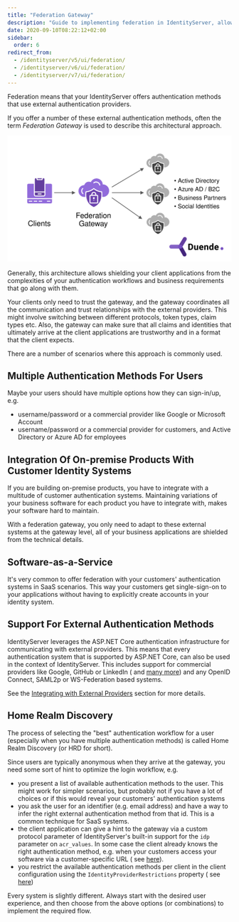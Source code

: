 ```yaml
---
title: "Federation Gateway"
description: "Guide to implementing federation in IdentityServer, allowing it to act as a gateway that offers multiple external authentication providers while shielding client applications from authentication complexities."
date: 2020-09-10T08:22:12+02:00
sidebar:
  order: 6
redirect_from:
  - /identityserver/v5/ui/federation/
  - /identityserver/v6/ui/federation/
  - /identityserver/v7/ui/federation/
---
```


Federation means that your IdentityServer offers authentication methods that use external authentication providers.

If you offer a number of these external authentication methods, often the term *Federation Gateway* is used to describe
this architectural approach.

![Diagram showing the benefits of using a federation gateway](images/federation.svg)

Generally, this architecture allows shielding your client applications from the complexities of your authentication
workflows and business requirements that go along with them.

Your clients only need to trust the gateway, and the gateway coordinates all the communication and trust relationships
with the external providers. This might involve switching between different protocols, token types, claim types etc.
Also, the gateway can make sure that all claims and identities that ultimately arrive at the client applications are
trustworthy and in a format that the client expects.

There are a number of scenarios where this approach is commonly used.

## Multiple Authentication Methods For Users

Maybe your users should have multiple options how they can sign-in/up, e.g.

* username/password or a commercial provider like Google or Microsoft Account
* username/password or a commercial provider for customers, and Active Directory or Azure AD for employees

## Integration Of On-premise Products With Customer Identity Systems

If you are building on-premise products, you have to integrate with a multitude of customer authentication systems.
Maintaining variations of your business software for each product you have to integrate with, makes your software hard
to maintain.

With a federation gateway, you only need to adapt to these external systems at the gateway level, all of your business
applications are shielded from the technical details.

## Software-as-a-Service

It's very common to offer federation with your customers' authentication systems in SaaS scenarios. This way your
customers get single-sign-on to your applications without having to explicitly create accounts in your identity system.

## Support For External Authentication Methods

IdentityServer leverages the ASP.NET Core authentication infrastructure for communicating with external providers. This
means that every authentication system that is supported by ASP.NET Core, can also be used in the context of
IdentityServer. This includes support for commercial providers like Google, GitHub or LinkedIn (
and [many more](https://github.com/aspnet-contrib/AspNet.Security.OAuth.Providers)) and any OpenID Connect,
SAML2p or WS-Federation based systems.

See the [Integrating with External Providers](/identityserver/ui/login/external.md) section for more details.

## Home Realm Discovery

The process of selecting the "best" authentication workflow for a user (especially when you have multiple authentication
methods) is called Home Realm Discovery (or HRD for short).

Since users are typically anonymous when they arrive at the gateway, you need some sort of hint to optimize the login
workflow, e.g.

* you present a list of available authentication methods to the user. This might work for simpler scenarios, but
  probably not if you have a lot of choices or if this would reveal your customers' authentication systems
* you ask the user for an identifier (e.g. email address) and have a way to infer the right external authentication
  method from that id. This is a common technique for SaaS systems.
* the client application can give a hint to the gateway via a custom protocol parameter of IdentityServer's built-in
  support for the `idp` parameter on `acr_values`. In some case the client already knows the right authentication
  method, e.g. when your customers access your software via a customer-specific URL  (
  see [here](/identityserver/reference/endpoints/authorize.md#optional-parameters)).
* you restrict the available authentication methods per client in the client configuration using the
  `IdentityProviderRestrictions` property (
  see [here](/identityserver/reference/models/client.md#authentication--session-management))

Every system is slightly different. Always start with the desired user experience, and then choose from the above
options (or combinations) to implement the required flow.
